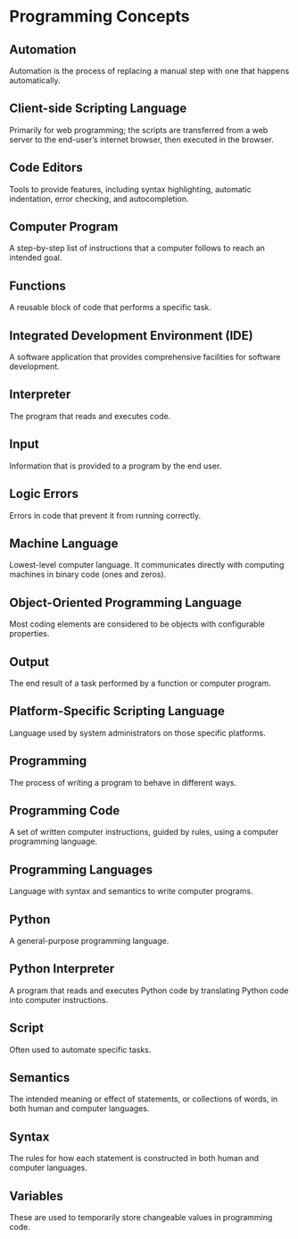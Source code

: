 # Programming Concepts

## Automation
Automation is the process of replacing a manual step with one that happens automatically.

## Client-side Scripting Language
Primarily for web programming; the scripts are transferred from a web server to the end-user’s internet browser, then executed in the browser.

## Code Editors
Tools to provide features, including syntax highlighting, automatic indentation, error checking, and autocompletion.

## Computer Program
A step-by-step list of instructions that a computer follows to reach an intended goal.

## Functions
A reusable block of code that performs a specific task.

## Integrated Development Environment (IDE)
A software application that provides comprehensive facilities for software development.

## Interpreter
The program that reads and executes code.

## Input
Information that is provided to a program by the end user.

## Logic Errors
Errors in code that prevent it from running correctly.

## Machine Language
Lowest-level computer language. It communicates directly with computing machines in binary code (ones and zeros).

## Object-Oriented Programming Language
Most coding elements are considered to be objects with configurable properties.

## Output
The end result of a task performed by a function or computer program.

## Platform-Specific Scripting Language
Language used by system administrators on those specific platforms.

## Programming
The process of writing a program to behave in different ways.

## Programming Code
A set of written computer instructions, guided by rules, using a computer programming language.

## Programming Languages
Language with syntax and semantics to write computer programs.

## Python
A general-purpose programming language.

## Python Interpreter
A program that reads and executes Python code by translating Python code into computer instructions.

## Script
Often used to automate specific tasks.

## Semantics
The intended meaning or effect of statements, or collections of words, in both human and computer languages.

## Syntax
The rules for how each statement is constructed in both human and computer languages.

## Variables
These are used to temporarily store changeable values in programming code.
